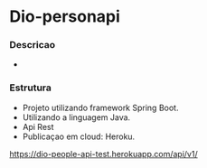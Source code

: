 # Dio-personapi

### Descricao
 - 

### Estrutura
 - Projeto utilizando framework Spring Boot.
 - Utilizando a linguagem Java.
 - Api Rest
 - Publicaçao em cloud: Heroku.

https://dio-people-api-test.herokuapp.com/api/v1/